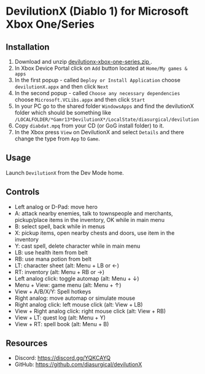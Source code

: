 # DevilutionX (Diablo 1) for Microsoft Xbox One/Series

## Installation
1. Download and unzip [devilutionx-xbox-one-series.zip
](https://github.com/diasurgical/devilutionX/releases/latest/download/devilutionx-xbox-one-series.zip
).
2. In Xbox Device Portal click on `Add` button located at `Home/My games & apps`
3. In the first popup - called `Deploy or Install Application` choose `devilutionX.appx` and then click `Next`
4. In the second popup - called `Choose any necessary dependencies` choose `Microsoft.VCLibs.appx` and then click `Start`
5. In your PC go to the shared folder `WindowsApps` and find the devilutionX folder which should be something like `/LOCALFOLDER/*Gamr13*DevilutionX*/LocalState/diasurgical/devilution`
6. Copy `diabdat.mpq` from your CD (or GoG install folder) to it.
7. In the Xbox press `View` on DevilutionX and select `Details` and there change the type from `App` to `Game`.

## Usage

Launch `DevilutionX` from the Dev Mode home.

## Controls

- Left analog or D-Pad: move hero
- A: attack nearby enemies, talk to townspeople and merchants, pickup/place items in the inventory, OK while in main menu
- B: select spell, back while in menus
- X: pickup items, open nearby chests and doors, use item in the inventory
- Y: cast spell, delete character while in main menu
- LB: use health item from belt
- RB: use mana potion from belt
- LT: character sheet (alt: Menu + LB or ←)
- RT: inventory (alt: Menu + RB or →)
- Left analog click: toggle automap (alt: Menu + ↓)
- Menu + View: game menu (alt: Menu + ↑)
- View + A/B/X/Y: Spell hotkeys
- Right analog: move automap or simulate mouse
- Right analog click: left mouse click (alt: View + LB)
- View + Right analog click: right mouse click (alt: View + RB)
- View + LT: quest log (alt: Menu + Y)
- View + RT: spell book (alt: Menu + B)

## Resources

* Discord: https://discord.gg/YQKCAYQ
* GitHub: https://github.com/diasurgical/devilutionX
